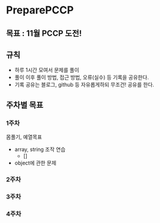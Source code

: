 # PreparePCCP

## 목표 : 11월 PCCP 도전!

## 규칙

- 하루 1시간 모여서 문제를 풀이
- 풀이 이후 풀이 방법, 접근 방법, 오류(실수) 등 기록을 공유한다.
- 기록 공유는 블로그, github 등 자유롭게하되 무조건! 공유를 한다.

## 주차별 목표

### 1주차

몸풀기, 예열목표

- array, string 조작 연습
  - []
- object에 관한 문제

### 2주차

### 3주차

### 4주차
